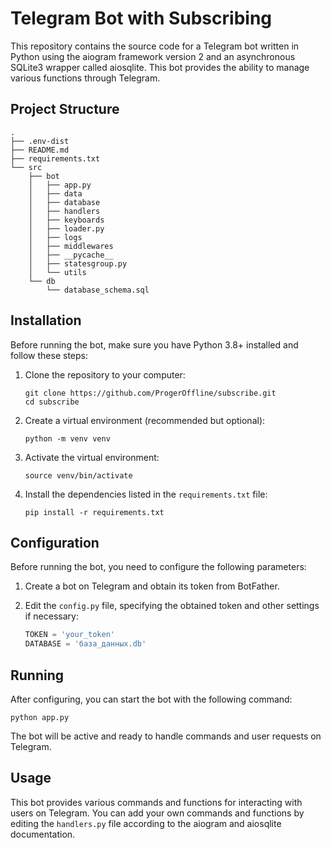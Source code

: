 # Telegram Bot with Subscribing

This repository contains the source code for a Telegram bot written in Python using the aiogram framework version 2 and an asynchronous SQLite3 wrapper called aiosqlite. This bot provides the ability to manage various functions through Telegram.

## Project Structure

```
.
├── .env-dist
├── README.md
├── requirements.txt
└── src
    ├── bot
    │   ├── app.py
    │   ├── data
    │   ├── database
    │   ├── handlers
    │   ├── keyboards
    │   ├── loader.py
    │   ├── logs
    │   ├── middlewares
    │   ├── __pycache__
    │   ├── statesgroup.py
    │   └── utils
    └── db
        └── database_schema.sql
```

## Installation

Before running the bot, make sure you have Python 3.8+ installed and follow these steps:

1. Clone the repository to your computer:
   ```shell
   git clone https://github.com/ProgerOffline/subscribe.git
   cd subscribe
   ```

2. Create a virtual environment (recommended but optional):
   ```shell
   python -m venv venv
   ```

3. Activate the virtual environment:
   ```shell
   source venv/bin/activate
   ```

4. Install the dependencies listed in the `requirements.txt` file:
   ```shell
   pip install -r requirements.txt
   ```

## Configuration

Before running the bot, you need to configure the following parameters:

1. Create a bot on Telegram and obtain its token from BotFather.

2. Edit the `config.py` file, specifying the obtained token and other settings if necessary:
   ```python
   TOKEN = 'your_token'
   DATABASE = 'база_данных.db'
   ```

## Running

After configuring, you can start the bot with the following command:
```shell
python app.py
```

The bot will be active and ready to handle commands and user requests on Telegram.

## Usage

This bot provides various commands and functions for interacting with users on Telegram. You can add your own commands and functions by editing the `handlers.py` file according to the aiogram and aiosqlite documentation.
